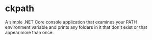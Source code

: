 # ckpath

A simple .NET Core console application that examines your PATH environment variable and prints any folders in it that don't exist or that appear more than once.
